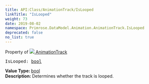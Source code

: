 ```yaml
---
title: API:Class/AnimationTrack/IsLooped
linkTitle: "IsLooped"
weight: 73
date: 2019-08-02
namespace: Primrose.DataModel.Animation.AnimationTrack.IsLooped
deprecated: false
no_list: true
---
```

Property of <a href="/docs/api-reference/Class/AnimationTrack"><img src="/icons/silk/film.png"/>&nbsp;AnimationTrack</a>
<pre class="method-declaration">
IsLooped: <a class="type" href="/docs/api-reference/System/Primitives#boolean">bool</a></pre>
<b>Value Type: </b>
<a class="type" href="/docs/api-reference/System/Primitives#boolean">bool</a>
<br/>
<b>Description: </b>
Determines whether the track is looped.

